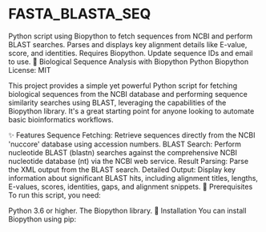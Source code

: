 # FASTA_BLASTA_SEQ
Python script using Biopython to fetch sequences from NCBI and perform BLAST searches. Parses and displays key alignment details like E-value, score, and identities. Requires Biopython. Update sequence IDs and email to use.
🧬 Biological Sequence Analysis with Biopython
Python Biopython License: MIT

This project provides a simple yet powerful Python script for fetching biological sequences from the NCBI database and performing sequence similarity searches using BLAST, leveraging the capabilities of the Biopython library. It's a great starting point for anyone looking to automate basic bioinformatics workflows.

✨ Features
Sequence Fetching: Retrieve sequences directly from the NCBI 'nuccore' database using accession numbers.
BLAST Search: Perform nucleotide BLAST (blastn) searches against the comprehensive NCBI nucleotide database (nt) via the NCBI web service.
Result Parsing: Parse the XML output from the BLAST search.
Detailed Output: Display key information about significant BLAST hits, including alignment titles, lengths, E-values, scores, identities, gaps, and alignment snippets.
🚀 Prerequisites
To run this script, you need:

Python 3.6 or higher.
The Biopython library.
🔧 Installation
You can install Biopython using pip:
